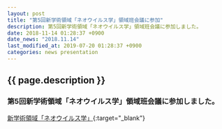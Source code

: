 ```yaml
---
layout: post
title: "第5回新学術領域「ネオウイルス学」領域班会議に参加"
description: 第5回新学術領域「ネオウイルス学」領域班会議に参加しました。
date: 2018-11-14 01:28:37 +0900
date_news: "2018.11.14"
last_modified_at: 2019-07-20 01:28:37 +0900
categories: news presentation
---
```


## {{ page.description }}

### 第5回新学術領域「ネオウイルス学」領域班会議に参加しました。

[新学術領域「ネオウイルス学」](http://neo-virology.org){:target="_blank"}
